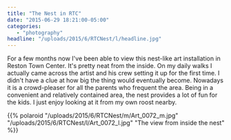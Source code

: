 ```yaml
---
title: "The Nest in RTC"
date: "2015-06-29 18:21:00-05:00"
categories:
   - "photography"
headline: "/uploads/2015/6/RTCNest/l/headline.jpg"
---
```

For a few months now I've been able to view this nest-like art installation in Reston Town Center. It's pretty neat from the inside. On my daily walks I actually came across the artist and his crew setting it up for the first time. I didn't have a clue at how big the thing would eventually become. Nowadays it is a crowd-pleaser for all the parents who frequent the area. Being in a convenient and relatively contained area, the nest provides a lot of fun for the kids. I just enjoy looking at it from my own roost nearby.

{{% polaroid
   "/uploads/2015/6/RTCNest/m/Art_0072_m.jpg"
   "/uploads/2015/6/RTCNest/l/Art_0072_l.jpg"
   "The view from inside the nest"
%}}

